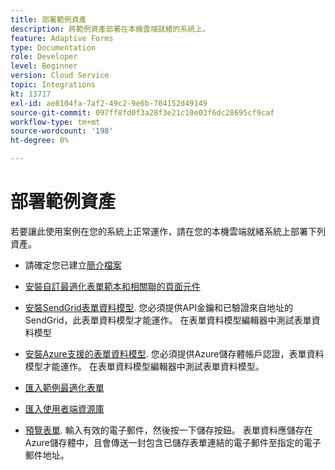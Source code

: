```yaml
---
title: 部署範例資產
description: 將範例資產部署在本機雲端就緒的系統上。
feature: Adaptive Forms
type: Documentation
role: Developer
level: Beginner
version: Cloud Service
topic: Integrations
kt: 13717
exl-id: ae8104fa-7af2-49c2-9e6b-704152d49149
source-git-commit: 097ff8fd0f3a28f3e21c10e03f6dc28695cf9caf
workflow-type: tm+mt
source-wordcount: '198'
ht-degree: 0%

---
```


# 部署範例資產

若要讓此使用案例在您的系統上正常運作，請在您的本機雲端就緒系統上部署下列資產。

* 請確定您已建立[簡介檔案](./introduction.md)

* [安裝自訂最適化表單範本和相關聯的頁面元件](./assets/azure-portal-template-page-component.zip)

* [安裝SendGrid表單資料模型](./assets/send-grid-form-data-model.zip). 您必須提供API金鑰和已驗證來自地址的SendGrid，此表單資料模型才能運作。 在表單資料模型編輯器中測試表單資料模型

* [安裝Azure支援的表單資料模型](./assets/azure-storage-fdm.zip). 您必須提供Azure儲存體帳戶認證，表單資料模型才能運作。 在表單資料模型編輯器中測試表單資料模型。

* [匯入範例最適化表單](./assets/credit-applications-af.zip)
* [匯入使用者端資源庫](./assets/client-lib.zip)
* [預覽表單](http://localhost:4502/content/dam/formsanddocuments/azureportalstorage/creditapplications/jcr:content?wcmmode=disabled). 輸入有效的電子郵件，然後按一下儲存按鈕。 表單資料應儲存在Azure儲存體中，且會傳送一封包含已儲存表單連結的電子郵件至指定的電子郵件地址。
